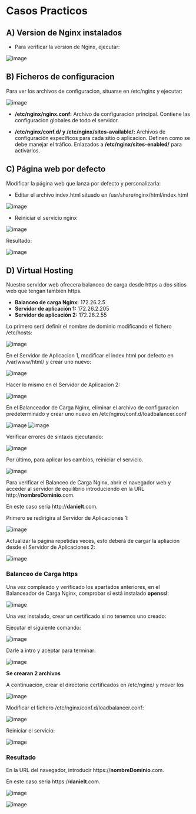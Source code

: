 # Casos Practicos

## A) Version de Nginx instalados

- Para verificar la version de Nginx, ejecutar:

![image](/img/practica1.png)


## B) Ficheros de configuracion

Para ver los archivos de configuracion, situarse en /etc/nginx y ejecutar:

![image](/img/practica2.png)

- **/etc/nginx/nginx.conf:** Archivo de configuracion principal. Contiene las configuracion globales de todo el servidor.

- **/etc/nginx/conf.d/ y /etc/nginx/sites-available/:** Archivos de configuración específicos para cada sitio o aplicacion. Definen como se debe manejar el tráfico. Enlazados a **/etc/nginx/sites-enabled/** para activarlos.


## C) Página web por defecto

Modificar la página web que lanza por defecto y personalizarla:

- Editar el archivo index.html situado en /usr/share/nginx/html/index.html

![image](/img/practica3.png)

- Reiniciar el servicio nginx

![image](/img/practica4.png)

Resultado:

![image](/img/practica5.png)

## D) Virtual Hosting

Nuestro servidor web ofrecera balanceo de carga desde https a dos sitios web que tengan también https.

- **Balanceo de carga Nginx:** 172.26.2.5
- **Servidor de aplicación 1:** 172.26.2.205
- **Servidor de aplicación 2:** 172.26.2.55

Lo primero será definir el nombre de dominio modificando el fichero /etc/hosts:

![image](/img/practica14.png)

En el Servidor de Aplicacion 1, modificar el index.html por defecto en /var/www/html/ y crear uno nuevo:

![image](/img/practica6.png)

Hacer lo mismo en el Servidor de Aplicacion 2:

![image](/img/practica7.png)

En el Balanceador de Carga Nginx, eliminar el archivo de configuracion predeterminado y crear uno nuevo en /etc/nginx/conf.d/loadbalancer.conf

![image](/img/practica8.png)
![image](/img/practica9.png)

Verificar errores de sintaxis ejecutando:

![image](/img/practica10.png)

Por último, para aplicar los cambios, reiniciar el servicio.

![image](/img/practica11.png)

Para verificar el Balanceo de Carga Nginx, abrir el navegador web y acceder al servidor de equilibrio introduciendo en la URL http://**nombreDominio**.com.

En este caso seria http://**danielt**.com.

Primero se redirigira al Servidor de Aplicaciones 1:

![image](/img/practica12.png)

Actualizar la página repetidas veces, esto deberá de cargar la apliación desde el Servidor de Aplicaciones 2:

![image](/img/practica13.png)

### Balanceo de Carga https

Una vez compleado y verificado los apartados anteriores, en el Balanceador de Carga Nginx, comprobar si está instalado **openssl**:

![image](/img/practica15.png)

Una vez instalado, crear un certificado si no tenemos uno creado:

Ejecutar el siguiente comando:

![image](/img/practica16.png)

Darle a intro y aceptar para terminar:

![image](/img/practica17.png)

**Se crearan 2 archivos**

A continuación, crear el directorio certificados en /etc/nginx/ y mover los  

![image](/img/practica18.png)

Modificar el fichero /etc/nginx/conf.d/loadbalancer.conf:

![image](/img/practica19.png)

Reiniciar el servicio:

![image](/img/practica20.png)

### Resultado

En la URL del navegador, introducir https://**nombreDominio**.com.

En este caso seria https://**danielt**.com.

![image](/img/practica21.png)

![image](/img/practica22.png)
